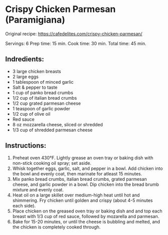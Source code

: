 # Crispy Chicken Parmesan (Paramigiana)

Original recipe: https://cafedelites.com/crispy-chicken-parmesan/

Servings: 6
Prep time: 15 min.
Cook time: 30 min.
Total time: 45 min.

## Indredients:
- 3 large chicken breasts
- 2 large eggs
- 1 tablespoon of minced garlic
- Salt & pepper to taste
- 1 cup of panko bread crumbs
- 1/2 cup of italian bread crumbs
- 1/2 cup grated parmesan cheese
- 1 teaspoon of garlic powder
- 1/2 cup of olive oil
- Red sauce
- 8 oz mozzarella cheese, sliced or shredded
- 1/3 cup of shredded parmesan cheese

## Instructions:
1. Preheat oven 430°F. Lightly grease an oven tray or baking dish with non-stick cooking oil spray; set aside.
2. Whisk together eggs, garlic, salt, and pepper in a bowl. Add chicken into the bowl and evenly coat, then marinate for atleast 15 minutes.
3. Mix panko bread crumbs, italian bread crumbs, grated parmesan cheese, and garlic powder in a bowl. Dip chicken into the bread brumb mixture and evenly coat.
4. Heat oil on a large skillet over medium-high heat until hot and shimmering. Fry chicken until golden and crispy (about 4-5 minutes each side).
5. Place chicken on the greased oven tray or baking dish and and top each breast with 1/3 cup of red sauce, followed by mozarella and parmesan.
6. Bake for 15-20 minutes, or until the cheese is bubbling and melted, and the chicken is completely cooked through.
